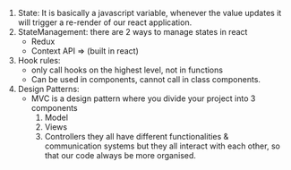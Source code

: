 1. State: It is basically a javascript variable, whenever the value updates it will trigger a re-render of our react application.
2. StateManagement: there are 2 ways to manage states in react
	- Redux 
	- Context API => (built in react)
3. Hook rules:
	- only call hooks on the highest level, not in functions
	- Can be used in components, cannot call in class components.
4. Design Patterns: 
	- MVC is a design pattern where you divide your project into 3 components
		1. Model
		2. Views
		3. Controllers
	they all have different functionalities & communication systems but they all interact with each other, so that our code always be more organised.